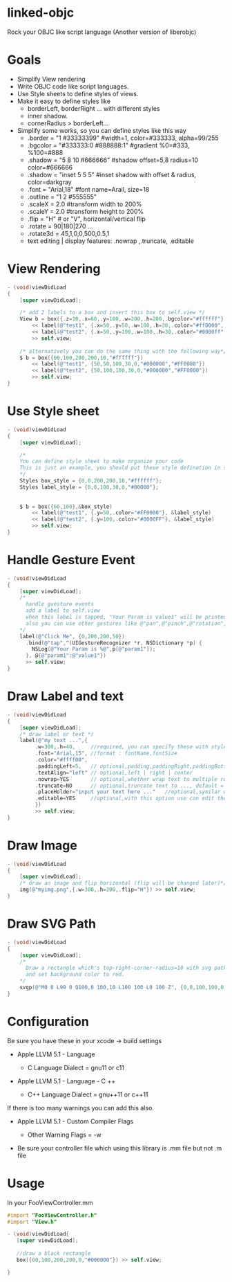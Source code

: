 linked-objc 
=========

Rock your OBJC like script language
(Another version of liberobjc)

# Goals
* Simplify View rendering
* Write OBJC code like script languages.
* Use Style sheets to define styles of views.
* Make it easy to define styles like
    * borderLeft, borderRight ... with different styles
    * inner shadow.
    * cornerRadius > borderLeft...
* Simplify some works, so you can define styles like this way
    * .border = "1 #33333399"       #width=1, color=#333333, alpha=99/255
    * .bgcolor = "#333333:0 #888888:1"  #gradient %0=#333, %100=#888
    * .shadow = "5 8 10 #666666"    #shadow offset=5,8 radius=10 color=#666666
    * .shadow = "inset 5 5 5"       #inset shadow with offset & radius, color=darkgray
    * .font = "Arial,18"            #font name=Arail, size=18
    * .outline = "1 2 #555555"
    * .scaleX = 2.0                  #transform width to 200%
    * .scaleY = 2.0                  #transform height to 200%
    * .flip = "H"                   # or "V", horizontal/vertical flip
    * .rotate = 90|180|270 ...   
    * .rotate3d = 45,1,0,0,500,0.5,1
    * text editing | display features: .nowrap ,.truncate, .editable

# View Rendering
```objective-c
- (void)viewDidLoad
{
    [super viewDidLoad];

    /* add 2 labels to a box and insert this box to self.view */
    View b = box({.z=10,.x=60,.y=100,.w=200,.h=200,.bgcolor="#ffffff"})
        << label(@"test1", {.x=50,.y=50,.w=100,.h=30,.color="#ff0000",.bgcolor="#000000"})
        << label(@"test2", {.x=50,.y=100,.w=100,.h=30,.color="#0000ff",.bgcolor="#000000"})
        >> self.view;
        
    /* alternatively you can do the same thing with the following way*/
    $ b = box({60,100,200,200,10,"#ffffff"})
        << label(@"test1", {50,50,100,30,0,"#000000","#FF0000"})
        << label(@"test2", {50,100,100,30,0,"#000000","#FF0000"})
        >> self.view;
}

```

# Use Style sheet

```objective-c
- (void)viewDidLoad
{
    [super viewDidLoad];

    /*
    You can define style sheet to make organize your code
    This is just an example, you should put these style defination in some header file outside.
    */    
    Styles box_style = {0,0,200,200,10,"#ffffff"};   
    Styles label_style = {0,0,100,30,0,"#00000"};
    
    
    $ b = box({60,100},&box_style)
        << label(@"test1", {.y=50,.color="#FF0000"}, &label_style)
        << label(@"test2", {.y=100,.color="#0000FF"}, &label_style)
        >> self.view;
}
```

# Handle Gesture Event

```objective-c
- (void)viewDidLoad
{
    [super viewDidLoad];    
    /* 
      handle guesture events 
      add a label to self.view
      when this label is tapped, "Your Param is value1" will be printed out in the console.
      also you can use other gestures like @"pan",@"pinch",@"rotation",@"swipe",@"longPress",@"screenEdgePan",
    */
    label(@"Click Me", {0,200,200,50})
      .bind(@"tap",^(UIGestureRecognizer *r, NSDictionary *p) {
        NSLog(@"Your Param is %@",p[@"param1"]);
      }, @{@"param1":@"value1"})
      >> self.view;
}
```


# Draw Label and text

```objective-c
- (void)viewDidLoad
{
    [super viewDidLoad];  
    /* draw label or text */
    label(@"my text ...",{
         .w=300,.h=40,     //required, you can specify these with stylesheet 
         .font="Arial,15", //format : fontName,fontSize
         .color="#ffff00", 
         .paddingLeft=5,   // optional,padding,paddingRight,paddingBottom,paddingTop are also ok
         .textAlign="left" // optional,left | right | center
         .nowrap=YES       // optional,whether wrap text to multiple row , default=true
         .truncate=NO      // optional,truncate text to ..., default = NO truncate
         .placeHolder="input your text here ..."   //optional,symilar with html placeholder
         .editable=YES     //optional,with this option use can edit the text inside.
         }) 
         >> self.view;
}

```

# Draw Image

```objective-c
- (void)viewDidLoad
{
    [super viewDidLoad];  
    /* draw an image and flip horizontal (flip will be changed later)*/
    img(@"myimg.png",{.w=300,.h=200,.flip="H"}) >> self.view;
}

```

# Draw SVG Path

```objective-c
- (void)viewDidLoad
{
    [super viewDidLoad];  
    /*  
      Draw a rectangle which's top-right-corner-radius=10 with svg path .
      and set background color to red.
    */
    svgp(@"M0 0 L90 0 Q100,0 100,10 L100 100 L0 100 Z", {0,0,100,100,0,"#ff0000"}) >> self.view;
}

```




# Configuration

Be sure you have these in your xcode -> build settings

* Apple LLVM 5.1 - Language
  * C Language Dialect = gnu11 or c11

* Apple LLVM 5.1 - Language - C ++
  * C++ Language Dialect = gnu++11 or c++11

If there is too many warnings 
you can add this also.
* Apple LLVM 5.1 - Custom Compiler Flags
  * Other Warning Flags = -w
  
* Be sure your controller file which using this library is .mm file but not .m file

# Usage 

In your FooViewController.mm
```objective-c
#import "FooViewController.h"
#import "View.h"

- (void)viewDidLoad{
   [super viewDidLoad];
   
   //draw a black rectangle
   box({60,100,200,200,0,"#000000"}) >> self.view;   

}

```



